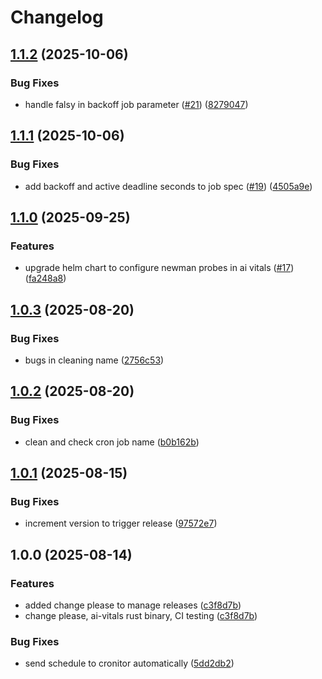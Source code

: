 # Changelog

## [1.1.2](https://github.com/doublewordai/model-monitor/compare/model-monitor-v1.1.1...model-monitor-v1.1.2) (2025-10-06)


### Bug Fixes

* handle falsy in backoff job parameter ([#21](https://github.com/doublewordai/model-monitor/issues/21)) ([8279047](https://github.com/doublewordai/model-monitor/commit/82790471269c69920aa5b2dcac5caa1c343ee709))

## [1.1.1](https://github.com/doublewordai/model-monitor/compare/model-monitor-v1.1.0...model-monitor-v1.1.1) (2025-10-06)


### Bug Fixes

* add backoff and active deadline seconds to job spec ([#19](https://github.com/doublewordai/model-monitor/issues/19)) ([4505a9e](https://github.com/doublewordai/model-monitor/commit/4505a9e5e10441782be3515422b2e34e2fe8a17b))

## [1.1.0](https://github.com/doublewordai/model-monitor/compare/model-monitor-v1.0.3...model-monitor-v1.1.0) (2025-09-25)


### Features

* upgrade helm chart to configure newman probes in ai vitals ([#17](https://github.com/doublewordai/model-monitor/issues/17)) ([fa248a8](https://github.com/doublewordai/model-monitor/commit/fa248a8739dafbfe42e9ad68a764bdd91e97e59c))

## [1.0.3](https://github.com/doublewordai/model-monitor/compare/model-monitor-v1.0.2...model-monitor-v1.0.3) (2025-08-20)


### Bug Fixes

* bugs in cleaning name ([2756c53](https://github.com/doublewordai/model-monitor/commit/2756c535d3a26e8c5fce5381cd76d58b63be5e1c))

## [1.0.2](https://github.com/doublewordai/model-monitor/compare/model-monitor-v1.0.1...model-monitor-v1.0.2) (2025-08-20)


### Bug Fixes

* clean and check cron job name ([b0b162b](https://github.com/doublewordai/model-monitor/commit/b0b162bd5f1f4f609715b70d9f4251eb0a3a5305))

## [1.0.1](https://github.com/doublewordai/model-monitor/compare/model-monitor-v1.0.0...model-monitor-v1.0.1) (2025-08-15)


### Bug Fixes

* increment version to trigger release ([97572e7](https://github.com/doublewordai/model-monitor/commit/97572e7835a89cfeb184c7b3e344f6ea5214a0eb))

## 1.0.0 (2025-08-14)


### Features

* added change please to manage releases ([c3f8d7b](https://github.com/doublewordai/model-monitor/commit/c3f8d7bbac3663afaa4b74211752c5b677cc8d6e))
* change please, ai-vitals rust binary, CI testing ([c3f8d7b](https://github.com/doublewordai/model-monitor/commit/c3f8d7bbac3663afaa4b74211752c5b677cc8d6e))


### Bug Fixes

* send schedule to cronitor automatically ([5dd2db2](https://github.com/doublewordai/model-monitor/commit/5dd2db2dc079f796164a127e71788183b838d154))

